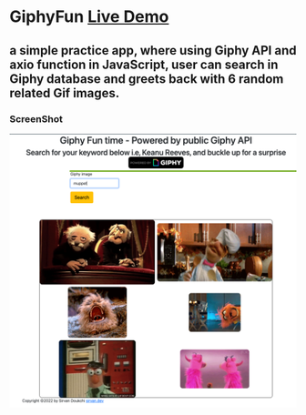# GiphyFun <a href="https://sirvand.github.io/GiphyFun/"> Live Demo </a>
## a simple practice app, where using Giphy API and axio function in JavaScript, user can search in Giphy database and greets back with 6 random related Gif images.


### ScreenShot
![Screenshot](ss_giphy.png)
